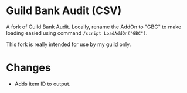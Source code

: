 # Guild Bank Audit (CSV)
A fork of Guild Bank Audit. Locally, rename the AddOn to "GBC" to make loading easied using command `/script LoadAddOn("GBC")`.

This fork is really intended for use by my guild only.

# Changes
* Adds item ID to output.
